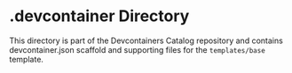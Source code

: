 # .devcontainer Directory

This directory is part of the Devcontainers Catalog repository and contains devcontainer.json scaffold and supporting files for the `templates/base` template.

